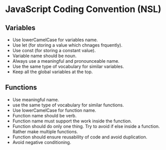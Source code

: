 # **JavaScript Coding Convention (NSL)**

## Variables
- Use lowerCamelCase for variables name.
- Use let (for storing a value which chnages frquently).
- Use const (for storing a constant value).
- Variable name should be noun.
- Always use a meaningful and pronounceable name.
- Use the same type of vocabulary for similar variables.
- Keep all the global variables at the top.

## Functions
- Use meaningful name.
- use the same type of vocabulary for similar functions.
- Use lowerCamelCase for function name.
- Function name should be verb.
- Function name must support the work inside the function.
- Function should do only one thing. Try to avoid if else inside a function. Rather make multiple functions.
- Function should ensure reusability of code and avoid duplication.
- Avoid negative conditioning.
